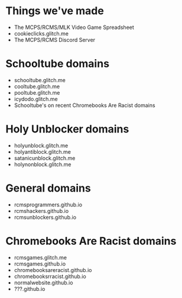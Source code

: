 # Things we've made
* The MCPS/RCMS/MLK Video Game Spreadsheet
* cookieclicks.glitch.me
* The MCPS/RCMS Discord Server
# Schooltube domains
* schooltube.glitch.me
* cooltube.glitch.me
* pooltube.glitch.me
* icydodo.glitch.me
* Schooltube's on recent Chromebooks Are Racist domains
# Holy Unblocker domains
* holyunblock.glitch.me
* holyantiblock.glitch.me
* satanicunblock.glitch.me
* holynonblock.glitch.me
# General domains
* rcmsprogrammers.github.io
* rcmshackers.github.io
* rcmsunblockers.github.io
# Chromebooks Are Racist domains
* rcmsgames.glitch.me
* rcmsgames.github.io
* chromebooksareracist.github.io
* chromebooksrracist.github.io
* normalwebsite.github.io
* ???.github.io
